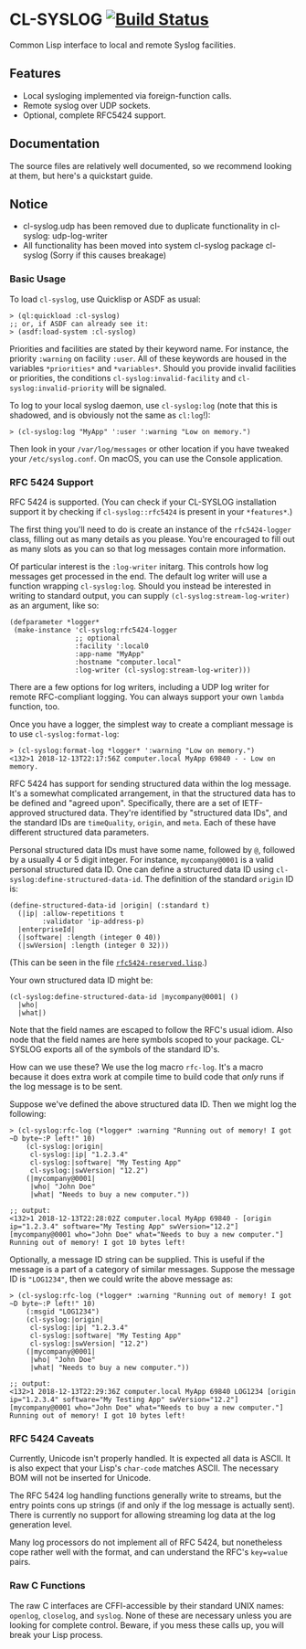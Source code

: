 # CL-SYSLOG [![Build Status](https://travis-ci.org/mmaul/cl-syslog.svg?branch=master)](https://travis-ci.org/mmaul/cl-syslog)

Common Lisp interface to local and remote Syslog facilities.

## Features

* Local sysloging implemented via foreign-function calls.
* Remote syslog over UDP sockets.
* Optional, complete RFC5424 support.

## Documentation

The source files are relatively well documented, so we recommend
looking at them, but here's a quickstart guide.

## Notice
* cl-syslog.udp has been removed due to duplicate functionality in cl-syslog: udp-log-writer
* All functionality has been moved into system cl-syslog package cl-syslog (Sorry if this causes breakage)

### Basic Usage

To load `cl-syslog`, use Quicklisp or ASDF as usual:

```
> (ql:quickload :cl-syslog)
;; or, if ASDF can already see it:
> (asdf:load-system :cl-syslog)
```

Priorities and facilities are stated by their keyword name. For
instance, the priority `:warning` on facility `:user`. All of these
keywords are housed in the variables `*priorities*` and
`*variables*`. Should you provide invalid facilities or priorities,
the conditions `cl-syslog:invalid-facility` and
`cl-syslog:invalid-priority` will be signaled.

To log to your local syslog daemon, use `cl-syslog:log` (note that
this is shadowed, and is obviously not the same as `cl:log`!):

```
> (cl-syslog:log "MyApp" ':user ':warning "Low on memory.")
```

Then look in your `/var/log/messages` or other location if you have
tweaked your `/etc/syslog.conf`. On macOS, you can use the Console
application.

### RFC 5424 Support

RFC 5424 is supported. (You can check if your CL-SYSLOG installation
support it by checking if `cl-syslog::rfc5424` is present in your
`*features*`.)

The first thing you'll need to do is create an instance of the
`rfc5424-logger` class, filling out as many details as you
please. You're encouraged to fill out as many slots as you can so that
log messages contain more information.

Of particular interest is the `:log-writer` initarg. This controls how
log messages get processed in the end. The default log writer will use
a function wrapping `cl-syslog:log`. Should you instead be interested
in writing to standard output, you can supply
`(cl-syslog:stream-log-writer)` as an argument, like so:

```
(defparameter *logger*
 (make-instance 'cl-syslog:rfc5424-logger
                ;; optional
                :facility ':local0
                :app-name "MyApp"
                :hostname "computer.local"
                :log-writer (cl-syslog:stream-log-writer)))
```

There are a few options for log writers, including a UDP log writer
for remote RFC-compliant logging. You can always support your own
`lambda` function, too.

Once you have a logger, the simplest way to create a compliant message
is to use `cl-syslog:format-log`:

```
> (cl-syslog:format-log *logger* ':warning "Low on memory.")
<132>1 2018-12-13T22:17:56Z computer.local MyApp 69840 - - Low on memory.
```

RFC 5424 has support for sending structured data within the log
message. It's a somewhat complicated arrangement, in that the
structured data has to be defined and "agreed upon". Specifically,
there are a set of IETF-approved structured data. They're identified
by "structured data IDs", and the standard IDs are `timeQuality`,
`origin`, and `meta`. Each of these have different structured data
parameters.

Personal structured data IDs must have some name, followed by `@`,
followed by a usually 4 or 5 digit integer. For instance,
`mycompany@0001` is a valid personal structured data ID. One can
define a structured data ID using
`cl-syslog:define-structured-data-id`. The definition of the standard
`origin` ID is:

```
(define-structured-data-id |origin| (:standard t)
  (|ip| :allow-repetitions t
        :validator 'ip-address-p)
  |enterpriseId|
  (|software| :length (integer 0 40))
  (|swVersion| :length (integer 0 32)))
```

(This can be seen in the file [`rfc5424-reserved.lisp`](rfc5424-reserved.lisp).)

Your own structured data ID might be:

```
(cl-syslog:define-structured-data-id |mycompany@0001| ()
  |who|
  |what|)
```

Note that the field names are escaped to follow the RFC's usual
idiom. Also node that the field names are here symbols scoped to your
package. CL-SYSLOG exports all of the symbols of the standard ID's.

How can we use these? We use the log macro `rfc-log`. It's a macro
because it does extra work at compile time to build code that *only*
runs if the log message is to be sent.

Suppose we've defined the above structured data ID. Then we might log
the following:

```
> (cl-syslog:rfc-log (*logger* :warning "Running out of memory! I got ~D byte~:P left!" 10)
    (cl-syslog:|origin|
     cl-syslog:|ip| "1.2.3.4"
     cl-syslog:|software| "My Testing App"
     cl-syslog:|swVersion| "12.2")
    (|mycompany@0001|
     |who| "John Doe"
     |what| "Needs to buy a new computer."))

;; output:
<132>1 2018-12-13T22:28:02Z computer.local MyApp 69840 - [origin ip="1.2.3.4" software="My Testing App" swVersion="12.2"][mycompany@0001 who="John Doe" what="Needs to buy a new computer."] Running out of memory! I got 10 bytes left!
```

Optionally, a message ID string can be supplied. This is useful if the
message is a part of a category of similar messages. Suppose the
message ID is `"LOG1234"`, then we could write the above message as:

```
> (cl-syslog:rfc-log (*logger* :warning "Running out of memory! I got ~D byte~:P left!" 10)
    (:msgid "LOG1234")
    (cl-syslog:|origin|
     cl-syslog:|ip| "1.2.3.4"
     cl-syslog:|software| "My Testing App"
     cl-syslog:|swVersion| "12.2")
    (|mycompany@0001|
     |who| "John Doe"
     |what| "Needs to buy a new computer."))

;; output:
<132>1 2018-12-13T22:29:36Z computer.local MyApp 69840 LOG1234 [origin ip="1.2.3.4" software="My Testing App" swVersion="12.2"][mycompany@0001 who="John Doe" what="Needs to buy a new computer."] Running out of memory! I got 10 bytes left!
```

### RFC 5424 Caveats

Currently, Unicode isn't properly handled. It is expected all data is
ASCII. It is also expect that your Lisp's `char-code` matches
ASCII. The necessary BOM will not be inserted for Unicode.

The RFC 5424 log handling functions generally write to streams, but
the entry points cons up strings (if and only if the log message is
actually sent). There is currently no support for allowing streaming
log data at the log generation level.

Many log processors do not implement all of RFC 5424, but nonetheless
cope rather well with the format, and can understand the RFC's
`key=value` pairs.

### Raw C Functions

The raw C interfaces are CFFI-accessible by their standard UNIX names:
`openlog`, `closelog`, and `syslog`. None of these are necessary
unless you are looking for complete control. Beware, if you mess these
calls up, you will break your Lisp process.

